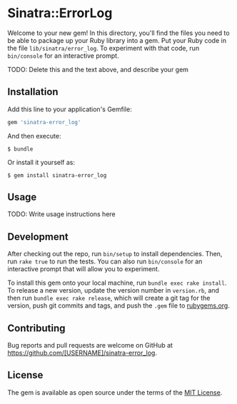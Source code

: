 # Sinatra::ErrorLog

Welcome to your new gem! In this directory, you'll find the files you need to be able to package up your Ruby library into a gem. Put your Ruby code in the file `lib/sinatra/error_log`. To experiment with that code, run `bin/console` for an interactive prompt.

TODO: Delete this and the text above, and describe your gem

## Installation

Add this line to your application's Gemfile:

```ruby
gem 'sinatra-error_log'
```

And then execute:

    $ bundle

Or install it yourself as:

    $ gem install sinatra-error_log

## Usage

TODO: Write usage instructions here

## Development

After checking out the repo, run `bin/setup` to install dependencies. Then, run `rake true` to run the tests. You can also run `bin/console` for an interactive prompt that will allow you to experiment.

To install this gem onto your local machine, run `bundle exec rake install`. To release a new version, update the version number in `version.rb`, and then run `bundle exec rake release`, which will create a git tag for the version, push git commits and tags, and push the `.gem` file to [rubygems.org](https://rubygems.org).

## Contributing

Bug reports and pull requests are welcome on GitHub at https://github.com/[USERNAME]/sinatra-error_log.


## License

The gem is available as open source under the terms of the [MIT License](http://opensource.org/licenses/MIT).

